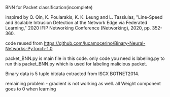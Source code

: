 BNN for Packet classification(incomplete)

inspired by Q. Qin, K. Poularakis, K. K. Leung and L. Tassiulas, "Line-Speed and Scalable Intrusion Detection at the Network Edge via Federated Learning,"
2020 IFIP Networking Conference (Networking), 2020, pp. 352-360.


code reused from https://github.com/lucamocerino/Binary-Neural-Networks-PyTorch-1.0

packet_BNN.py is main file in this code.
only code you need is labeling.py to run this packet_BNN.py which is used for labeling malicious packet.

Binary data is 5 tuple bitdata extracted from ISCX BOTNET2014.

remaining problem - gradient is not working as well.
all Weight component goes to 0 when learning 
